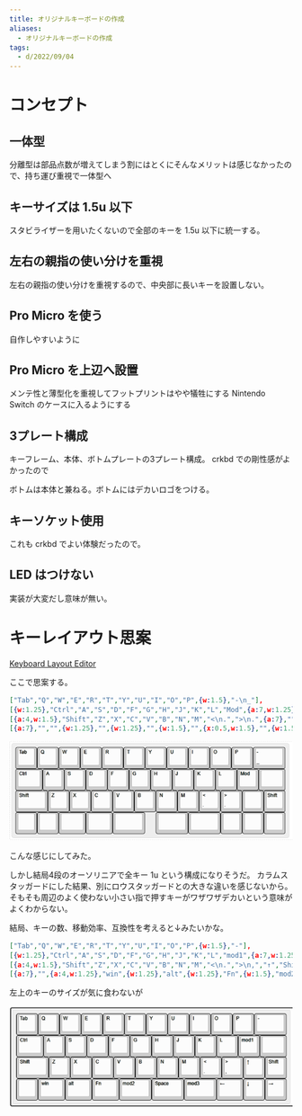 ```yaml
---
title: オリジナルキーボードの作成
aliases:
  - オリジナルキーボードの作成
tags:
  - d/2022/09/04
---
```


コンセプト
================================================================================
一体型
--------------------------------------------------------------------------------
分離型は部品点数が増えてしまう割にはとくにそんなメリットは感じなかったので、持ち運び重視で一体型へ

キーサイズは 1.5u 以下
--------------------------------------------------------------------------------
スタビライザーを用いたくないので全部のキーを 1.5u 以下に統一する。


左右の親指の使い分けを重視
--------------------------------------------------------------------------------
左右の親指の使い分けを重視するので、中央部に長いキーを設置しない。


Pro Micro を使う
--------------------------------------------------------------------------------
自作しやすいように



Pro Micro を上辺へ設置
--------------------------------------------------------------------------------
メンテ性と薄型化を重視してフットプリントはやや犠牲にする
Nintendo Switch のケースに入るようにする




3プレート構成
--------------------------------------------------------------------------------
キーフレーム、本体、ボトムプレートの3プレート構成。
crkbd での剛性感がよかったので

ボトムは本体と兼ねる。ボトムにはデカいロゴをつける。



キーソケット使用
--------------------------------------------------------------------------------
これも crkbd でよい体験だったので。


LED はつけない
--------------------------------------------------------------------------------
実装が大変だし意味が無い。


キーレイアウト思案
================================================================================
[Keyboard Layout Editor](http://www.keyboard-layout-editor.com/#/)

ここで思案する。

```json
["Tab","Q","W","E","R","T","Y","U","I","O","P",{w:1.5},"-\n_"],
[{w:1.25},"Ctrl","A","S","D","F","G","H","J","K","L","Mod",{a:7,w:1.25},""],
[{a:4,w:1.5},"Shift","Z","X","C","V","B","N","M","<\n.",">\n.",{a:7},"",{a:4},"Shift"],
[{a:7},"","",{w:1.25},"",{w:1.25},"",{w:1.5},"",{x:0.5,w:1.5},"",{w:1.5},"","","",""]
```


![](Pasted%20image%2020220904125120.png)

こんな感じにしてみた。

しかし結局4段のオーソリニアで全キー 1u という構成になりそうだ。
カラムスタッガードにした結果、別にロウスタッガードとの大きな違いを感じないから。
そもそも周辺のよく使わない小さい指で押すキーがワザワザデカいという意味がよくわからない。


結局、キーの数、移動効率、互換性を考えると↓みたいかな。

```json
["Tab","Q","W","E","R","T","Y","U","I","O","P",{w:1.5},"-"],
[{w:1.25},"Ctrl","A","S","D","F","G","H","J","K","L","mod1",{a:7,w:1.25},""],
[{a:4,w:1.5},"Shift","Z","X","C","V","B","N","M","<\n.",">\n,","↑","Shift"],
[{a:7},"",{a:4,w:1.25},"win",{w:1.25},"alt",{w:1.25},"Fn",{w:1.5},"mod2",{w:1.5},"Space",{w:1.5},"mod3",{w:1.25},"←","↓","→"]
```

左上のキーのサイズが気に食わないが

![](Pasted%20image%2020220912095844.png)







































